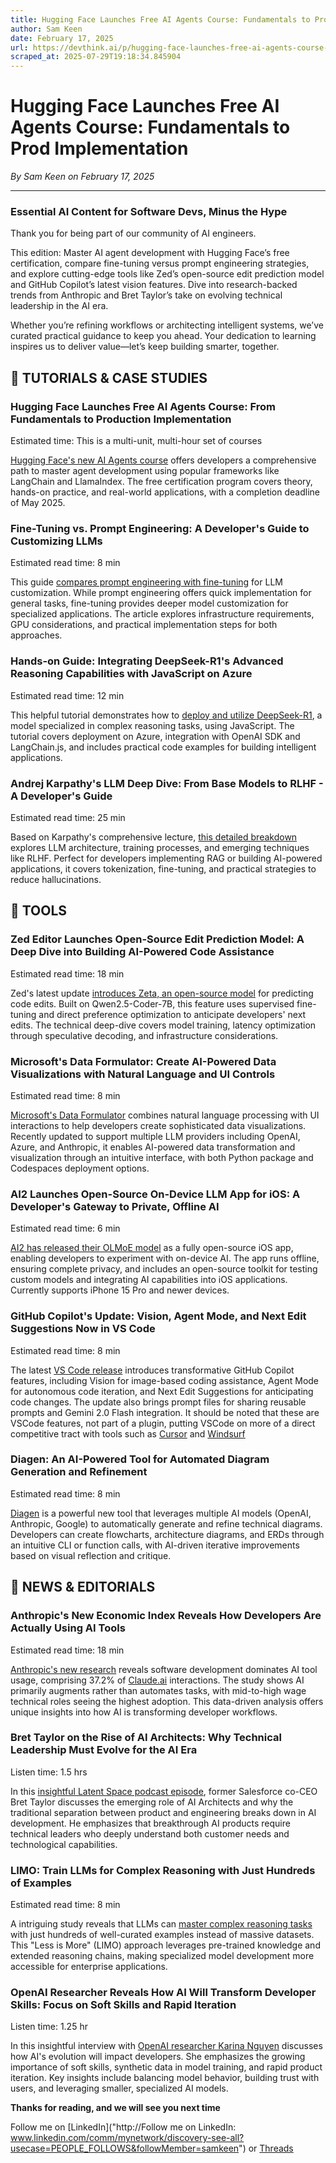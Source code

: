 ```yaml
---
title: Hugging Face Launches Free AI Agents Course: Fundamentals to Prod Implementation
author: Sam Keen
date: February 17, 2025
url: https://devthink.ai/p/hugging-face-launches-free-ai-agents-course-fundamentals-to-prod-implementation
scraped_at: 2025-07-29T19:18:34.845904
---
```


# Hugging Face Launches Free AI Agents Course: Fundamentals to Prod Implementation

*By Sam Keen on February 17, 2025*

---

### **Essential AI Content for Software Devs,** **Minus the Hype**

Thank you for being part of our community of AI engineers.

This edition: Master AI agent development with Hugging Face’s free certification, compare fine-tuning versus prompt engineering strategies, and explore cutting-edge tools like Zed’s open-source edit prediction model and GitHub Copilot’s latest vision features. Dive into research-backed trends from Anthropic and Bret Taylor’s take on evolving technical leadership in the AI era.

Whether you’re refining workflows or architecting intelligent systems, we’ve curated practical guidance to keep you ahead. Your dedication to learning inspires us to deliver value—let’s keep building smarter, together.



## 📖 **TUTORIALS & CASE STUDIES**

### **Hugging Face Launches Free AI Agents Course: From Fundamentals to Production Implementation**

Estimated time: This is a multi-unit, multi-hour set of courses



[Hugging Face's new AI Agents course]("https://huggingface.co/learn/agents-course/unit0/introduction") offers developers a comprehensive path to master agent development using popular frameworks like LangChain and LlamaIndex. The free certification program covers theory, hands-on practice, and real-world applications, with a completion deadline of May 2025.

### **Fine-Tuning vs. Prompt Engineering: A Developer's Guide to Customizing LLMs**

Estimated read time: 8 min



This guide [compares prompt engineering with fine-tuning]("https://thenewstack.io/is-fine-tuning-or-prompt-engineering-the-right-approach-for-ai/") for LLM customization. While prompt engineering offers quick implementation for general tasks, fine-tuning provides deeper model customization for specialized applications. The article explores infrastructure requirements, GPU considerations, and practical implementation steps for both approaches.

### **Hands-on Guide: Integrating DeepSeek-R1's Advanced Reasoning Capabilities with JavaScript on Azure**

Estimated read time: 12 min

This helpful tutorial demonstrates how to [deploy and utilize DeepSeek-R1]("https://dev.to/azure/using-deepseek-r1-on-azure-with-javascript-467i?context=digest&utm_source=devthink.ai&utm_medium=referral&utm_campaign=hugging-face-launches-free-ai-agents-course-fundamentals-to-prod-implementation"), a model specialized in complex reasoning tasks, using JavaScript. The tutorial covers deployment on Azure, integration with OpenAI SDK and LangChain.js, and includes practical code examples for building intelligent applications.

### **Andrej Karpathy's LLM Deep Dive: From Base Models to RLHF - A Developer's Guide**

Estimated read time: 25 min



Based on Karpathy's comprehensive lecture, [this detailed breakdown]("https://anfalmushtaq.com/articles/deep-dive-into-llms-like-chatgpt-tldr") explores LLM architecture, training processes, and emerging techniques like RLHF. Perfect for developers implementing RAG or building AI-powered applications, it covers tokenization, fine-tuning, and practical strategies to reduce hallucinations.

##

## 🧰 **TOOLS**

### **Zed Editor Launches Open-Source Edit Prediction Model: A Deep Dive into Building AI-Powered Code Assistance**

Estimated read time: 18 min



Zed's latest update [introduces Zeta, an open-source model]("https://zed.dev/blog/edit-prediction") for predicting code edits. Built on Qwen2.5-Coder-7B, this feature uses supervised fine-tuning and direct preference optimization to anticipate developers' next edits. The technical deep-dive covers model training, latency optimization through speculative decoding, and infrastructure considerations.

### **Microsoft's Data Formulator: Create AI-Powered Data Visualizations with Natural Language and UI Controls**

Estimated read time: 8 min



[Microsoft's Data Formulator]("https://github.com/microsoft/data-formulator") combines natural language processing with UI interactions to help developers create sophisticated data visualizations. Recently updated to support multiple LLM providers including OpenAI, Azure, and Anthropic, it enables AI-powered data transformation and visualization through an intuitive interface, with both Python package and Codespaces deployment options.

### **AI2 Launches Open-Source On-Device LLM App for iOS: A Developer's Gateway to Private, Offline AI**

Estimated read time: 6 min



[AI2 has released their OLMoE model]("https://allenai.org/blog/olmoe-app") as a fully open-source iOS app, enabling developers to experiment with on-device AI. The app runs offline, ensuring complete privacy, and includes an open-source toolkit for testing custom models and integrating AI capabilities into iOS applications. Currently supports iPhone 15 Pro and newer devices.

### **GitHub Copilot's Update: Vision, Agent Mode, and Next Edit Suggestions Now in VS Code**

Estimated read time: 8 min



The latest [VS Code release]("https://github.blog/changelog/2025-02-06-next-edit-suggestions-agent-mode-and-prompts-files-for-github-copilot-in-vs-code-january-release-v0-24/") introduces transformative GitHub Copilot features, including Vision for image-based coding assistance, Agent Mode for autonomous code iteration, and Next Edit Suggestions for anticipating code changes. The update also brings prompt files for sharing reusable prompts and Gemini 2.0 Flash integration. It should be noted that these are VSCode features, not part of a plugin, putting VSCode on more of a direct competitive tract with tools such as [Cursor](https://www.cursor.com/"https://www.cursor.com/") and [Windsurf](https://docs.codeium.com/windsurf/getting-started"https://docs.codeium.com/windsurf/getting-started")

### **Diagen: An AI-Powered Tool for Automated Diagram Generation and Refinement**

Estimated read time: 8 min



[Diagen]("https://github.com/southbridgeai/diagen") is a powerful new tool that leverages multiple AI models (OpenAI, Anthropic, Google) to automatically generate and refine technical diagrams. Developers can create flowcharts, architecture diagrams, and ERDs through an intuitive CLI or function calls, with AI-driven iterative improvements based on visual reflection and critique.

## 📰 **NEWS & EDITORIALS**

### **Anthropic's New Economic Index Reveals How Developers Are Actually Using AI Tools**

Estimated read time: 18 min



[Anthropic's new research]("https://www.anthropic.com/news/the-anthropic-economic-index") reveals software development dominates AI tool usage, comprising 37.2% of [Claude.ai](https://Claude.ai"https://Claude.ai") interactions. The study shows AI primarily augments rather than automates tasks, with mid-to-high wage technical roles seeing the highest adoption. This data-driven analysis offers unique insights into how AI is transforming developer workflows.

### **Bret Taylor on the Rise of AI Architects: Why Technical Leadership Must Evolve for the AI Era**

Listen time: 1.5 hrs

In this [insightful Latent Space podcast episode]("https://podcasts.apple.com/us/podcast/latent-space-the-ai-engineer-podcast/id1674008350?i=1000690973681&utm_source=devthink.ai&utm_medium=referral&utm_campaign=hugging-face-launches-free-ai-agents-course-fundamentals-to-prod-implementation"), former Salesforce co-CEO Bret Taylor discusses the emerging role of AI Architects and why the traditional separation between product and engineering breaks down in AI development. He emphasizes that breakthrough AI products require technical leaders who deeply understand both customer needs and technological capabilities.

### **LIMO: Train LLMs for Complex Reasoning with Just Hundreds of Examples**

Estimated read time: 8 min



A intriguing study reveals that LLMs can [master complex reasoning tasks]("https://venturebeat.com/ai/researchers-find-you-dont-need-a-ton-of-data-to-train-llms-for-reasoning-tasks/") with just hundreds of well-curated examples instead of massive datasets. This "Less is More" (LIMO) approach leverages pre-trained knowledge and extended reasoning chains, making specialized model development more accessible for enterprise applications.

### **OpenAI Researcher Reveals How AI Will Transform Developer Skills: Focus on Soft Skills and Rapid Iteration**

Listen time: 1.25 hr



In this insightful interview with [OpenAI researcher Karina Nguyen]("https://www.lennysnewsletter.com/p/why-soft-skills-are-the-future-of-work-karina-nguyen") discusses how AI's evolution will impact developers. She emphasizes the growing importance of soft skills, synthetic data in model training, and rapid product iteration. Key insights include balancing model behavior, building trust with users, and leveraging smaller, specialized AI models.

**Thanks for reading, and we will see you next time**

Follow me on [LinkedIn]("http://Follow me on LinkedIn: www.linkedin.com/comm/mynetwork/discovery-see-all?usecase=PEOPLE_FOLLOWS&followMember=samkeen") or [Threads](https://www.threads.net/@sam.keen"https://www.threads.net/@sam.keen")
